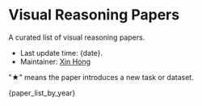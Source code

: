 # Visual Reasoning Papers

A curated list of visual reasoning papers.

- Last update time: {date}.
- Maintainer: [Xin Hong](https://hongxin2019.github.io)

"★" means the paper introduces a new task or dataset.

{paper_list_by_year}

<!-- BEGIN ENTRIES -->
<!-- ## Composotional Visual Reasoning

- johnsonCLEVRDiagnosticDataset2017
- hudsonGQANewDataset2019

## Commonsense Visual Reasoning

- zellersRecognitionCognitionVisual2019
- hesselAbductionSherlockHolmes2022

## Abstract Visual Reasoning

- zhangRAVENDatasetRelational2019
- teneyVPROMBenchmarkVisual2020

## Physical Reasoning
- bakhtinPHYRENewBenchmark2019
- riochetIntPhys2019Benchmark2022
- girdharCATERdiagnosticdataset2020

## Transformation Visual Reasoning

- parkRobustChangeCaptioning2019
- hongTransformationDrivenVisual2021
- liangVisualAbductiveReasoning2022 -->
<!-- END ENTRIES -->